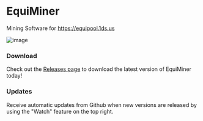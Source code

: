 # EquiMiner
Mining Software for https://equipool.1ds.us

![image](https://i.imgur.com/9NJOj2C.png)

### Download
Check out the [Releases page](https://github.com/1ds/equiminer/releases) to download the latest version of EquiMiner today!

### Updates

Receive automatic updates from Github when new versions are released by using the "Watch" feature on the top right.

